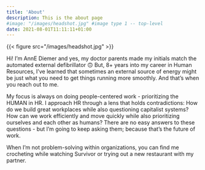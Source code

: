 ```yaml
---
title: 'About'
description: This is the about page
#image: "/images/headshot.jpg" #image type 1 -- top-level
date: 2021-08-01T11:11:11+01:00
---
```


<!-- Image type 2: "inline" -->
{{< figure src="/images/headshot.jpg"  >}}

Hi! I’m AnnE Diemer and yes, my doctor parents made my initials match the automated external defibrillator 🙃 But, 8+ years into my career in Human Resources, I’ve learned that sometimes an external source of energy might be just what you need to get things running more smoothly. And that’s when you reach out to me.

My focus is always on doing people-centered work - prioritizing the HUMAN in HR. I approach HR through a lens that holds contradictions: How do we build great workplaces while also questioning capitalist systems? How can we work efficiently and move quickly while also prioritizing ourselves and each other as humans? There are no easy answers to these questions - but I’m going to keep asking them; because that’s the future of work.

When I’m not problem-solving within organizations, you can find me crocheting while watching Survivor or trying out a new restaurant with my partner.
